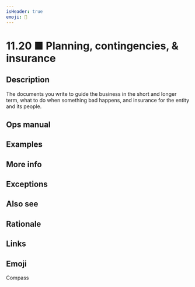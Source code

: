 ```yaml
---
isHeader: true
emoji: 🧭
---
```


# 11.20 ■ Planning, contingencies, & insurance

## Description

The documents you write to guide the business in the short and longer term, what to do when something bad happens, and insurance for the entity and its people.

## Ops manual

## Examples

## More info

## Exceptions

## Also see

## Rationale

## Links

## Emoji

Compass
